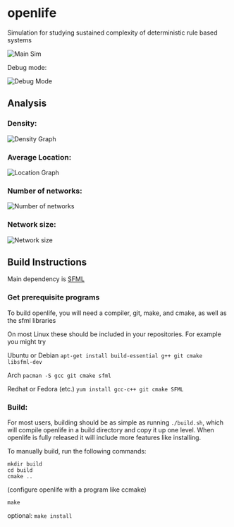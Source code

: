 # openlife

Simulation for studying sustained complexity of deterministic rule based systems

![Main Sim](http://i.imgur.com/j37P6Qs.png)

Debug mode:

![Debug Mode](http://i.imgur.com/oSTUvDG.png)

## Analysis

### Density:

![Density Graph](http://i.imgur.com/oP46GWo.png)

### Average Location:

![Location Graph](http://i.imgur.com/CJyFsea.png)

### Number of networks:

![Number of networks](http://i.imgur.com/wRn584U.png)

### Network size:

![Network size](http://i.imgur.com/QKQ3Nyf.png)

## Build Instructions

Main dependency is [SFML](http://www.sfml-dev.org/license.php)

### Get prerequisite programs

To build openlife, you will need a compiler, git, make, and cmake, as well as the sfml libraries

On most Linux these should be included in your repositories. For example you might try

Ubuntu or Debian `apt-get install build-essential g++ git cmake libsfml-dev`

Arch `pacman -S gcc git cmake sfml`

Redhat or Fedora (etc.) `yum install gcc-c++ git cmake SFML`

### Build:

For most users, building should be as simple as running `./build.sh`, which will compile openlife in a build directory and copy it up one level.
When openlife is fully released it will include more features like installing.

To manually build, run the following commands:

```
mkdir build
cd build
cmake ..
```
(configure openlife with a program like ccmake)
```
make
```
optional: `make install`
